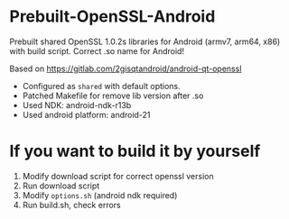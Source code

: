# Prebuilt-OpenSSL-Android
Prebuilt shared OpenSSL 1.0.2s libraries for Android (armv7, arm64, x86) with build script. Correct .so name for Android!

Based on https://gitlab.com/2gisqtandroid/android-qt-openssl

* Configured as `shared` with default options.
* Patched Makefile for remove lib version after .so
* Used NDK: android-ndk-r13b
* Used android platform: android-21


# If you want to build it by yourself
1. Modify download script for correct openssl version
2. Run download script
3. Modify `options.sh` (android ndk required)
4. Run build.sh, check errors
